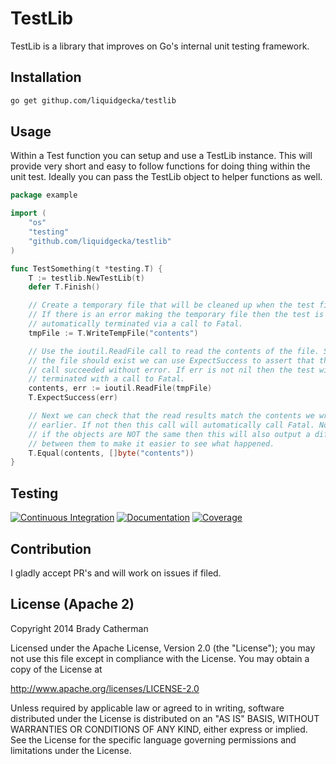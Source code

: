 # TestLib

TestLib is a library that improves on Go's internal unit testing framework.

## Installation

```bash
go get githup.com/liquidgecka/testlib
```

## Usage

Within a Test function you can setup and use a TestLib instance. This will
provide very short and easy to follow functions for doing thing within the
unit test. Ideally you can pass the TestLib object to helper functions as
well.

```go
package example

import (
    "os"
    "testing"
    "github.com/liquidgecka/testlib"
)

func TestSomething(t *testing.T) {
    T := testlib.NewTestLib(t)
    defer T.Finish()

    // Create a temporary file that will be cleaned up when the test finishes.
    // If there is an error making the temporary file then the test is
    // automatically terminated via a call to Fatal.
    tmpFile := T.WriteTempFile("contents")

    // Use the ioutil.ReadFile call to read the contents of the file. Since
    // the file should exist we can use ExpectSuccess to assert that the
    // call succeeded without error. If err is not nil then the test will be
    // terminated with a call to Fatal.
    contents, err := ioutil.ReadFile(tmpFile)
    T.ExpectSuccess(err)

    // Next we can check that the read results match the contents we wrote
    // earlier. If not then this call will automatically call Fatal. Note that
    // if the objects are NOT the same then this will also output a difference
    // between them to make it easier to see what happened.
    T.Equal(contents, []byte("contents"))
}
```

## Testing
[![Continuous Integration](https://secure.travis-ci.org/liquidgecka/testlib.svg?branch=master)](http://travis-ci.org/liquidgecka/testlib)
[![Documentation](http://godoc.org/github.com/liquidgecka/testlib?status.png)](http://godoc.org/github.com/liquidgecka/testlib)
[![Coverage](https://img.shields.io/coveralls/liquidgecka/testlib.svg)](https://coveralls.io/r/liquidgecka/testlib)

## Contribution

I gladly accept PR's and will work on issues if filed.

## License (Apache 2)

Copyright 2014 Brady Catherman

Licensed under the Apache License, Version 2.0 (the "License");
you may not use this file except in compliance with the License.
You may obtain a copy of the License at

  http://www.apache.org/licenses/LICENSE-2.0

Unless required by applicable law or agreed to in writing, software
distributed under the License is distributed on an "AS IS" BASIS,
WITHOUT WARRANTIES OR CONDITIONS OF ANY KIND, either express or implied.
See the License for the specific language governing permissions and
limitations under the License.
